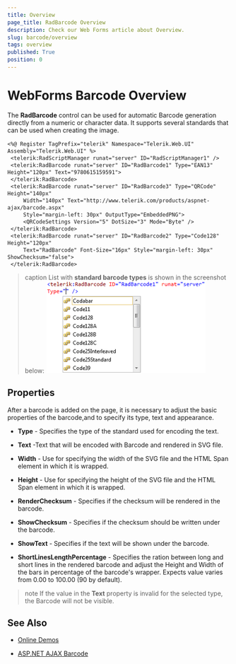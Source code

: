 ```yaml
---
title: Overview
page_title: RadBarcode Overview
description: Check our Web Forms article about Overview.
slug: barcode/overview
tags: overview
published: True
position: 0
---
```


# WebForms Barcode Overview



The **RadBarcode** control can be used for automatic Barcode generation directly from a numeric or character data. It supports several standards that can be used when creating the image.

````ASPX
<%@ Register TagPrefix="telerik" Namespace="Telerik.Web.UI" Assembly="Telerik.Web.UI" %>
 <telerik:RadScriptManager runat="server" ID="RadScriptManager1" />
 <telerik:RadBarcode runat="server" ID="RadBarcode1" Type="EAN13" Height="120px" Text="9780615159591">
 </telerik:RadBarcode>
 <telerik:RadBarcode runat="server" ID="RadBarcode3" Type="QRCode" Height="140px"
     Width="140px" Text="http://www.telerik.com/products/aspnet-ajax/barcode.aspx"
     Style="margin-left: 30px" OutputType="EmbeddedPNG">
     <QRCodeSettings Version="5" DotSize="3" Mode="Byte" />
 </telerik:RadBarcode>
 <telerik:RadBarcode runat="server" ID="RadBarcode2" Type="Code128" Height="120px"
     Text="RadBarcode" Font-Size="16px" Style="margin-left: 30px" ShowChecksum="false">
 </telerik:RadBarcode>
````


>caption List with **standard barcode types** is shown in the screenshot below:
![WebForms barcode overview](images/barcode_overview.png "WebForms barcode overview")

## Properties

After a barcode is added on the page, it is necessary to adjust the basic properties of the barcode,and to specify its type, text and appearance.

* **Type** - Specifies the type of the standard used for encoding the text.

* **Text** -Text that will be encoded with Barcode and rendered in SVG file.

* **Width** - Use for specifying the width of the SVG file and the HTML Span element in which it is wrapped.

* **Height** - Use for specifying the height of the SVG file and the HTML Span element in which it is wrapped.

* **RenderChecksum** - Specifies if the checksum will be rendered in the barcode.

* **ShowChecksum** - Specifies if the checksum should be written under the barcode.

* **ShowText** - Specifies if the text will be shown under the barcode.

* **ShortLinesLengthPercentage** - Specifies the ration between long and short lines in the rendered barcode and adjust the Height and Width of the bars in percentage of the barcode's wrapper. Expects value varies from 0.00 to 100.00 (90 by default).

>note If the value in the **Text** property is invalid for the selected type, the Barcode will not be visible.
>


## See Also

 * [Online Demos](https://demos.telerik.com/aspnet-ajax/barcode/examples/overview/defaultcs.aspx)
 
 * [ASP.NET AJAX Barcode](https://www.telerik.com/products/aspnet-ajax/barcode.aspx)

